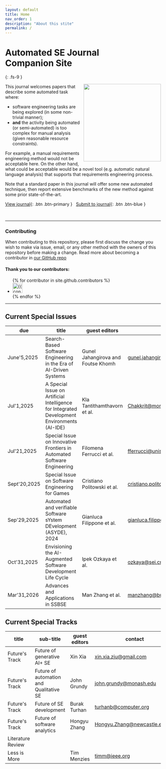 ```yaml
---
layout: default
title: Home
nav_order: 1
description: "About this stite"
permalink: /
---
```


# Automated SE Journal<br>Companion Site
{: .fs-9 }

<img width=250 align=right src="https://github.com/user-attachments/assets/29bdf156-55a1-49eb-b74f-f1d8745acdc8">
 

This journal welcomes papers that describe some automated task where:

- software engineering tasks are being explored (in some non-trivial manner); 
- **and** the activity being automated (or semi-automated) is too complex for manual analysis (given reasonable resource constraints). 

For example, a
manual requirements engineering method would not be acceptable here.
On the other hand, what could be acceptable would be a novel tool
(e.g.  automatic natural language analysis) that supports that
requirements engineering process. 

Note that a standard paper in this journal will offer some new automated technique, then report extensive
benchmarks of the new method against some prior state-of-the-art.

[View journal](https://www.springer.com/journal/10515){: .btn .btn-primary }
 &nbsp;  [Submit to journal](https://idp-personal-authenticator.springernature.com/gateway?response_type=code&redirect_uri=https%3A%2F%2Fidp.springernature.com%2Fauthed%2Fpersonal&state=eyJjdHkiOiJKV1QiLCJlbmMiOiJBMTI4R0NNIiwiYWxnIjoiZGlyIn0..HsnLYSLQGximhLB1.DZRpZa4xo5MRfopZzMzhKRCf1PgAUSXfxrZ1lny5nprz-kIJeHkubZdMVEEIMI6MAwPCdak-LhVXpd0KFY3_DcKRko7yndCGMYQeqdHH3q7XlbNSwyC6x1BdUWq6uoJFYc04FU_c1KP5ubF23dc8un0qWcqUqRMWJAnZXbo1YhK1o44hEpRCsI5w_QBG_jD7vyIqAQm-RZKCBkwBk9JGvyMdFs5qnCJxzzYZBNOVvg8NsJw50R0Tlq9XJtfk0brjPX3n8WnJ_FT6t2K3hg0XzFC0fmzcLmsSwXTO1tPqTg9ULp8CXKJCl4M-bfrV-dcVGR2yey03P_BSm3WMClVwnwFcOpvxX7fFKt9bfoR82w5mF7pTcbNoZ9FzPr-oH990BE2xGeOZ_T7I2gs4KclmSxdEpRtN972H4pKH2nmTNxB4vB1k7WD8DfryWl63hYuvcwe8N3rPsELYlzxOwAJtKcofrLirx4iY2mKKMXA2-FhcCtQnbn609H6kcdkcuwI0X-SsMwo9kUaIZ7On0ExbSdAuX9rwHDK0O3BQjCZMMPimHZD3QSe8O-vbB41rprmpAkB4IbNB9j6A-vrwP6KqY52IXfdj2XYaUJPCNypBDgF_DPAI-oMheBObYQsh-4qOghPPlYLw-49H-YL8PcqbXF71xP46W-F_FSPAatXrLF_GxonxsNOmxfGzAcWTwfsCwbUkyIY-9_Drt-CJRloNArcFaGCuPkgIF9ow7qlSesR0ROxrF84BAF9bg2OGzwXBwhLXwGBP7FLPYGUqlywxwzA9uMevSXZ1ReHT7KR_tw0P.hQ3wpraluqq3aA0Z1AVLeg&context_code=10515&target_redirect_uri=https%3A%2F%2Fsubmission.springernature.com%2Fnew-submission%2F10515%2F3&context_type=submission){: .btn .btn-blue }

<br clear=all>

 

---
### Contributing

When contributing to this repository, please first discuss the
change you wish to make via issue, email, or any other method with
the owners of this repository before making a change. Read more
about becoming a contributor in [our GitHub
repo](https://github.com/ause-journal/ause-journal.github.io)

#### Thank you to our contributors:

<ul class="list-style-none">
{% for contributor in site.github.contributors %}
  <li class="d-inline-block mr-1">
     <a href="{{ contributor.html_url }}"><img src="{{ contributor.avatar_url }}" width="32" height="32" alt="{{ contributor.login }}"></a>
  </li>
{% endfor %}
</ul>

---

## Current Special Issues


|due | title |   guest editors| contact|
|----|------|------------------|-----------------|
| June'5,2025 | Search-Based Software Engineering in the Era of AI-Driven Systems|   Gunel Jahangirova and Foutse Khomh | gunel.jahangirova@kcl.ac.uk |
| Jul'1,2025 | A Special Issue on Artificial Intelligence for Integrated Development Environments (AI-IDE)|  Kla Tantithamthavorn et al. | Chakkrit@monash.edu |
| Jul'21,2025 | Special Issue on Innovative Frontiers in Automated Software Engineering| Filomena Ferrucci et al.| fferrucci@unisa.it |
| Sept'20,2025 | Special Issue on Software Engineering for Games| Cristiano Politowski et al. | cristiano.politowski@ontariotechu.ca |
| Sep'29,2025 |  Automated and verifiable Software sYstem DEvelopment (ASYDE), 2024|  Gianluca Filippone et al. | gianluca.filippone@gssi.it |
| Oct'31,2025 |  Envisioning the AI-Augmented Software Development Life Cycle |   Ipek Ozkaya et al. | ozkaya@sei.cmu.edu  |
| Mar'31,2026 | Advances and Applications in SSBSE | Man Zhang et al. | manzhang@buaa.edu.cn |

## Current Special Tracks 

|title | sub-title| guest editors| contact|
|------|-----------|--------------|-----------------|
|Future's Track | Future of generative AI+ SE | Xin Xia| xin.xia.zju@gmail.com|
|Future's Track | Future of automation and Qualitative SE| John Grundy | john.grundy@monash.edu|
|Future's Track | Future of SE development | Burak Turhan|  turhanb@computer.org|
|Future's Track | Future of software analytics | Hongyu Zhang| Hongyu.Zhang@newcastle.edu.au|
|Literature Review |  |  | 
|Less is More |  |Tim Menzies | timm@ieee.org|

 



